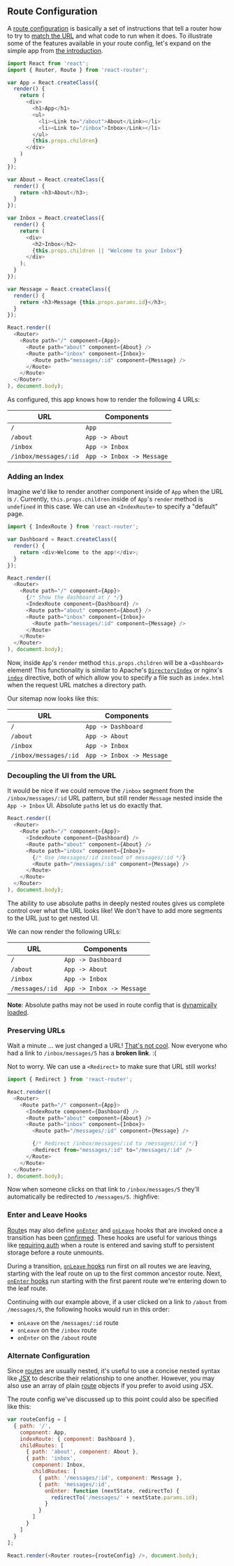 ## Route Configuration

A [route configuration](Glossary.md#routeconfig) is basically a set of instructions that tell a router how to try to [match the URL](RouteMatching.md) and what code to run when it does. To illustrate some of the features available in your route config, let's expand on the simple app from [the introduction](Introduction.md).

```js
import React from 'react';
import { Router, Route } from 'react-router';

var App = React.createClass({
  render() {
    return (
      <div>
        <h1>App</h1>
        <ul>
          <li><Link to="/about">About</Link></li>
          <li><Link to="/inbox">Inbox</Link></li>
        </ul>
        {this.props.children}
      </div>
    )
  }
});

var About = React.createClass({
  render() {
    return <h3>About</h3>;
  }
});

var Inbox = React.createClass({
  render() {
    return (
      <div>
        <h2>Inbox</h2>
        {this.props.children || "Welcome to your Inbox"}
      </div>
    );
  }
});

var Message = React.createClass({
  render() {
    return <h3>Message {this.props.params.id}</h3>;
  }
});

React.render((
  <Router>
    <Route path="/" component={App}>
      <Route path="about" component={About} />
      <Route path="inbox" component={Inbox}>
        <Route path="messages/:id" component={Message} />
      </Route>
    </Route>
  </Router>
), document.body);
```

As configured, this app knows how to render the following 4 URLs:

URL                     | Components
------------------------|-----------
`/`                     | `App`
`/about`                | `App -> About`
`/inbox`                | `App -> Inbox`
`/inbox/messages/:id`   | `App -> Inbox -> Message`

### Adding an Index

Imagine we'd like to render another component inside of `App` when the URL is `/`. Currently, `this.props.children` inside of `App`'s `render` method is `undefined` in this case. We can use an `<IndexRoute>` to specify a "default" page.

```js
import { IndexRoute } from 'react-router';

var Dashboard = React.createClass({
  render() {
    return <div>Welcome to the app!</div>;
  }
});

React.render((
  <Router>
    <Route path="/" component={App}>
      {/* Show the dashboard at / */}
      <IndexRoute component={Dashboard} />
      <Route path="about" component={About} />
      <Route path="inbox" component={Inbox}>
        <Route path="messages/:id" component={Message} />
      </Route>
    </Route>
  </Router>
), document.body);
```

Now, inside `App`'s `render` method `this.props.children` will be a `<Dashboard>` element! This functionality is similar to Apache's [`DirectoryIndex`](http://httpd.apache.org/docs/2.4/mod/mod_dir.html#directoryindex) or nginx's [`index`](http://nginx.org/en/docs/http/ngx_http_index_module.html#index) directive, both of which allow you to specify a file such as `index.html` when the request URL matches a directory path.

Our sitemap now looks like this:

URL                     | Components
------------------------|-----------
`/`                     | `App -> Dashboard`
`/about`                | `App -> About`
`/inbox`                | `App -> Inbox`
`/inbox/messages/:id`   | `App -> Inbox -> Message`

### Decoupling the UI from the URL

It would be nice if we could remove the `/inbox` segment from the `/inbox/messages/:id` URL pattern, but still render `Message` nested inside the `App -> Inbox` UI. Absolute `path`s let us do exactly that.

```js
React.render((
  <Router>
    <Route path="/" component={App}>
      <IndexRoute component={Dashboard} />
      <Route path="about" component={About} />
      <Route path="inbox" component={Inbox}>
        {/* Use /messages/:id instead of messages/:id */}
        <Route path="/messages/:id" component={Message} />
      </Route>
    </Route>
  </Router>
), document.body);
```

The ability to use absolute paths in deeply nested routes gives us complete control over what the URL looks like! We don't have to add more segments to the URL just to get nested UI.

We can now render the following URLs:

URL                     | Components
------------------------|-----------
`/`                     | `App -> Dashboard`
`/about`                | `App -> About`
`/inbox`                | `App -> Inbox`
`/messages/:id`         | `App -> Inbox -> Message`

**Note**: Absolute paths may not be used in route config that is [dynamically loaded](DynamicRouting.md).

### Preserving URLs

Wait a minute ... we just changed a URL! [That's not cool](http://www.w3.org/Provider/Style/URI.html). Now everyone who had a link to `/inbox/messages/5` has a **broken link**. :(

Not to worry. We can use a `<Redirect>` to make sure that URL still works!

```js
import { Redirect } from 'react-router';

React.render((
  <Router>
    <Route path="/" component={App}>
      <IndexRoute component={Dashboard} />
      <Route path="about" component={About} />
      <Route path="inbox" component={Inbox}>
        <Route path="/messages/:id" component={Message} />

        {/* Redirect /inbox/messages/:id to /messages/:id */}
        <Redirect from="messages/:id" to="/messages/:id" />
      </Route>
    </Route>
  </Router>
), document.body);
```

Now when someone clicks on that link to `/inbox/messages/5` they'll automatically be redirected to `/messages/5`. :highfive:

### Enter and Leave Hooks

[Route](Glossary.md#route)s may also define [`onEnter`](Glossary.md#enterhook) and [`onLeave`](Glossary.md#leavehook) hooks that are invoked once a transition has been [confirmed](ConfirmingNavigation.md). These hooks are useful for various things like [requiring auth](https://github.com/rackt/react-router/tree/master/examples/auth-flow) when a route is entered and saving stuff to persistent storage before a route unmounts.

During a transition, [`onLeave` hooks](Glossary.md#leavehook) run first on all routes we are leaving, starting with the leaf route on up to the first common ancestor route. Next, [`onEnter` hooks](Glossary.md#enterhook) run starting with the first parent route we're entering down to the leaf route.

Continuing with our example above, if a user clicked on a link to `/about` from `/messages/5`, the following hooks would run in this order:

  - `onLeave` on the `/messages/:id` route
  - `onLeave` on the `/inbox` route
  - `onEnter` on the `/about` route

### Alternate Configuration

Since [route](Glossary.md#route)s are usually nested, it's useful to use a concise nested syntax like [JSX](https://facebook.github.io/jsx/) to describe their relationship to one another. However, you may also use an array of plain [route](Glossary.md#route) objects if you prefer to avoid using JSX.

The route config we've discussed up to this point could also be specified like this:

```js
var routeConfig = [
  { path: '/',
    component: App,
    indexRoute: { component: Dashboard },
    childRoutes: [
      { path: 'about', component: About },
      { path: 'inbox',
        component: Inbox,
        childRoutes: [
          { path: '/messages/:id', component: Message },
          { path: 'messages/:id',
            onEnter: function (nextState, redirectTo) {
              redirectTo('/messages/' + nextState.params.id);
            }
          }
        ]
      }
    ]
  }
];

React.render(<Router routes={routeConfig} />, document.body);
```
